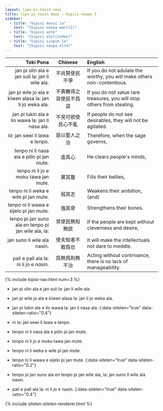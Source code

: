 ```yaml
---
layout: lipu-pi-nasin-sewi
title: lipu pi nasin Sewi — kipisi nanpa 3
sidebar:
  - title: "kipisi monsi la"
    text: "[kipisi nanpa wan](2)"
  - title: "kipisi ante"
    text: "[kipisi ale](index)"
  - title: "kipisi sinpin la"
    text: "[kipisi nanpa 4](4)"
---
```


| Toki Pona| Chinese | English
|-:|:-:|:-
| jan pi olin ala e jan suli la: jan li wile ala.          | 不尚賢使民不爭         | If you do not adulate the worthy, you will make others non-contentious.
| jan pi wile jo ala e kiwen alasa la: jan li jo weka ala. | 不貴難得之貨使民不爲盜 | If you do not value rare treasures, you will stop others from stealing.
| jan pi lukin ala e ilo wawa la: jan li nasa ala.         | 不見可欲使民心不亂     | If people do not see desirables, they will not be agitated.
| _la:_ jan sewi li lawa e tenpo.                          | 是以聖人之治           | Therefore, when the sage governs,
| tenpo ni li nasa ala e pilin pi jan mute.                | 虛其心                 | He clears people's minds,
| tenpo ni li jo e moku tawa jan mute.                     | 實其腹                 | Fills their bellies,
| tenpo ni li weka e wile pi jan mute.                     | 弱其志                 | Weakens their ambition, (and)
| tenpo ni li wawa e sijelo pi jan mute.                   | 強其骨                 | Strengthens their bones.
| tenpo pi jan suno ala en tenpo pi jan wile ala, la:      | 常使民無知無欲         | If the people are kept without cleverness and desire,
| jan suno li wile ala nasin.                              | 使夫知者不敢爲也       | It will make the intellectuals not dare to meddle.
| pali e pali ala la: ni li jo e _nasin_.                  | 爲無爲則無不治         | Acting without contrivance, there is no lack of manageability.

{% include kipisi-nav.html num=3 %}

* jan pi olin ala e jan suli la: jan li wile ala.
* jan pi wile jo ala e kiwen alasa la: jan li jo weka ala.
* jan pi lukin ala e ilo wawa la: jan li nasa ala.
{:data-sitelen="true" data-sitelen-ratio="0.4"}

* ni la: jan sewi li lawa e tenpo.
* tenpo ni li nasa ala e pilin pi jan mute.
* tenpo ni li jo e moku tawa jan mute.
* tenpo ni li weka e wile pi jan mute.
* tenpo ni li wawa e sijelo pi jan mute.
{:data-sitelen="true" data-sitelen-ratio="0.2"}

* tenpo pi jan suno ala en tenpo pi jan wile ala, la: jan suno li wile ala nasin.
* pali e pali ala la: ni li jo e nasin.
{:data-sitelen="true" data-sitelen-ratio="0.4"}

{% include sitelen-sitelen-renderer.html %}
